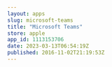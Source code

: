 ```yaml
---
layout: apps
slug: microsoft-teams
title: "Microsoft Teams"
store: apple
app_id: 1113153706
date: 2023-03-13T06:54:19Z
published: 2016-11-02T21:19:53Z
---
```

